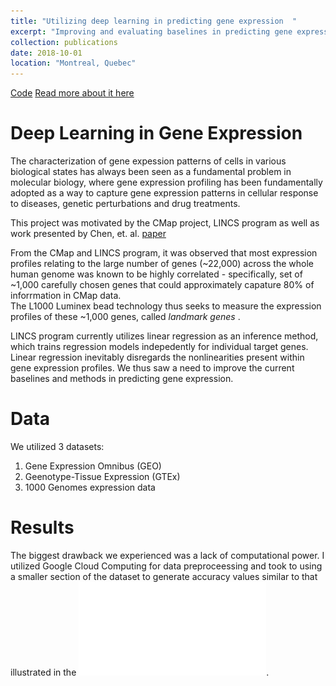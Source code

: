 ```yaml
---
title: "Utilizing deep learning in predicting gene expression  "
excerpt: "Improving and evaluating baselines in predicting gene expression"
collection: publications
date: 2018-10-01
location: "Montreal, Quebec"
---
```


[Code](https://github.com/kmualim/comp561_project)  [Read more about it here](https://github.com/kmualim/comp561_project/blob/master/bioc561_report%20(1).pdf)

# Deep Learning in Gene Expression

The characterization of gene expession patterns of cells in various biological states has always been seen as a fundamental problem in molecular biology, where gene expression 
profiling has been fundamentally adopted as a way to capture gene expression patterns in cellular response to diseases, genetic perturbations and drug treatments.

This project was motivated by the CMap project, LINCS program as well as work presented by Chen, et. al. [paper](/files/geneexpr.pdf)

From the CMap and LINCS program, it was observed that most expression profiles relating to the large number of genes (~22,000) across the whole human genome was known to be highly correlated - specifically,  set of ~1,000 carefully chosen genes that could approximately capature 80% of inforrmation in CMap data.  
The L1000 Luminex bead technology thus seeks to measure the expression profiles of these ~1,000 genes, called <i> landmark genes </i>. 

LINCS program currently utilizes linear regression as an inference method, which trains regression models indepedently for individual target genes. Linear regression inevitably disregards the nonlinearities present within gene expression profiles.  We thus saw a need to improve the current baselines and methods in predicting gene expression.

# Data 

We utilized 3 datasets: 
1. Gene Expression Omnibus (GEO)
2. Geenotype-Tissue Expression (GTEx) 
3. 1000 Genomes expression data 


# Results 

The biggest drawback we experienced was a lack of computational power. I utilized Google Cloud Computing for data preproceessing and took to using 
a smaller section of the dataset to generate accuracy values similar to that illustrated in the ![paper](/files/geneexpr.pdf). 

 
